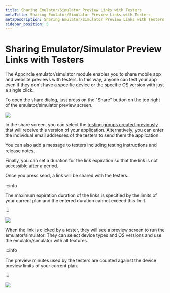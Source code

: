 ```yaml
---
title: Sharing Emulator/Simulator Preview Links with Testers
metaTitle: Sharing Emulator/Simulator Preview Links with Testers
metaDescription: Sharing Emulator/Simulator Preview Links with Testers
sidebar_position: 5
---
```


# Sharing Emulator/Simulator Preview Links with Testers

The Appcircle emulator/simulator module enables you to share mobile app and website previews with testers. In this way, anyone can test your app even if they don't have a specific device or the specific OS version with just a single click.

To open the share dialog, just press on the "Share" button on the top right of the emulator/simulator preview screen.

![](<https://cdn.appcircle.io/docs/assets/image (128).png>)

In the share screen, you can select the [testing groups created previously](../distribute/testing-groups.md) that will receive this version of your application. Alternatively, you can enter the individual email addresses of the testers to send them the application.

You can also add a message to testers including testing instructions and release notes.

Finally, you can set a duration for the link expiration so that the link is not accessible after a period.

Once you press send, a link will be shared with the testers.

:::info

The maximum expiration duration of the links is specified by the limits of your current plan and the entered duration cannot exceed this limit.

:::

![](<https://cdn.appcircle.io/docs/assets/image (129).png>)

When the link is clicked by a tester, they will see a preview screen to run the emulator/simulator. They can select device types and OS versions and use the emulator/simulator with all features.

:::info

The preview minutes used by the testers are counted against the device preview limits of your current plan.

:::

![](<https://cdn.appcircle.io/docs/assets/image (131).png>)
